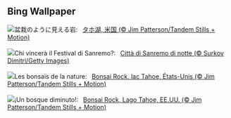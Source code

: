 ## Bing Wallpaper
![](https://www.bing.com/th?id=OHR.LakeTahoeRock_JA-JP1426233885_UHD.jpg&w=1000)盆栽のように見える岩:&nbsp;&ensp;[タホ湖, 米国 (© Jim Patterson/Tandem Stills + Motion)](https://www.bing.com/th?id=OHR.LakeTahoeRock_JA-JP1426233885_UHD.jpg)
<br><br/>
![](https://www.bing.com/th?id=OHR.SanremoFestival_IT-IT4644793189_UHD.jpg&w=1000)Chi vincerà il Festival di Sanremo?:&nbsp;&ensp;[Città di Sanremo di notte (© Surkov Dimitri/Getty Images)](https://www.bing.com/th?id=OHR.SanremoFestival_IT-IT4644793189_UHD.jpg)
<br><br/>
![](https://www.bing.com/th?id=OHR.LakeTahoeRock_FR-FR6130128094_UHD.jpg&w=1000)Les bonsaïs de la nature:&nbsp;&ensp;[Bonsai Rock, lac Tahoe, États-Unis (© Jim Patterson/Tandem Stills + Motion)](https://www.bing.com/th?id=OHR.LakeTahoeRock_FR-FR6130128094_UHD.jpg)
<br><br/>
![](https://www.bing.com/th?id=OHR.LakeTahoeRock_ES-ES8162819510_UHD.jpg&w=1000)¡Un bosque diminuto!:&nbsp;&ensp;[Bonsai Rock, Lago Tahoe, EE.UU. (© Jim Patterson/Tandem Stills + Motion)](https://www.bing.com/th?id=OHR.LakeTahoeRock_ES-ES8162819510_UHD.jpg)
<br><br/>
